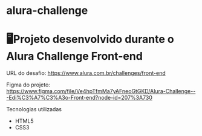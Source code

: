 # alura-challenge
 <h1>🖥️Projeto desenvolvido durante o Alura Challenge Front-end</h1>

URL do desafio: https://www.alura.com.br/challenges/front-end

Figma do projeto: https://www.figma.com/file/Ve4hpTfmMa7yAFneoGtGKD/Alura-Challenge---Edi%C3%A7%C3%A3o-Front-end?node-id=207%3A730

Tecnologias utilizadas
* HTML5
* CSS3
